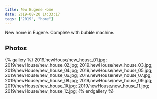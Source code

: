 ```yaml
---
title: New Eugene Home
date: 2019-08-20 14:33:17
tags: ["2019", "home"]
---
```


New home in Eugene. Complete with bubble machine.


## Photos

{% gallery %}
2019/newHouse/new_house_01.jpg;
2019/newHouse/new_house_02.jpg;
2019/newHouse/new_house_03.jpg;
2019/newHouse/new_house_04.jpg;
2019/newHouse/new_house_05.jpg;
2019/newHouse/new_house_06.jpg;
2019/newHouse/new_house_07.jpg;
2019/newHouse/new_house_08.jpg;
2019/newHouse/new_house_09.jpg;
2019/newHouse/new_house_10.jpg;
2019/newHouse/new_house_11.jpg;
2019/newHouse/new_house_12.jpg;
{% endgallery %}

